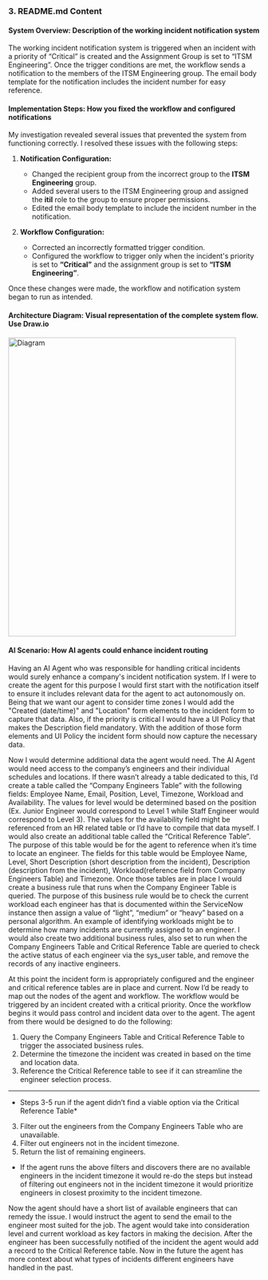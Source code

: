 ### 3. README.md Content

#### System Overview: Description of the working incident notification system

The working incident notification system is triggered when an incident with a priority of “Critical” is created and the Assignment Group is set to “ITSM Engineering”. Once the trigger conditions are met, the workflow sends a notification to the members of the ITSM Engineering group. The email body template for the notification includes the incident number for easy reference.

#### Implementation Steps: How you fixed the workflow and configured notifications

My investigation revealed several issues that prevented the system from functioning correctly. I resolved these issues with the following steps:

1.  **Notification Configuration:**
    * Changed the recipient group from the incorrect group to the **ITSM Engineering** group.
    * Added several users to the ITSM Engineering group and assigned the **itil** role to the group to ensure proper permissions.
    * Edited the email body template to include the incident number in the notification.

2.  **Workflow Configuration:**
    * Corrected an incorrectly formatted trigger condition.
    * Configured the workflow to trigger only when the incident's priority is set to **“Critical”** and the assignment group is set to **“ITSM Engineering”**.

Once these changes were made, the workflow and notification system began to run as intended.

#### Architecture Diagram: Visual representation of the complete system flow. Use Draw.io

<img width="456" height="599" alt="Diagram" src="https://github.com/user-attachments/assets/649249bc-e738-4f94-95ae-4da2768be73d" />


#### AI Scenario: How AI agents could enhance incident routing

Having an AI Agent who was responsible for handling critical incidents would surely enhance a company's incident notification system. If I were to create the agent for this purpose I would first start with the notification itself to ensure it includes relevant data for the agent to act autonomously on. Being that we want our agent to consider time zones I would add the "Created (date/time)" and "Location" form elements to the incident form to capture that data. Also, if the priority is critical I would have a UI Policy that makes the Description field mandatory. With the addition of those form elements and UI Policy the incident form should now capture the necessary data.

Now I would determine additional data the agent would need. The AI Agent would need access to the company’s engineers and their individual schedules and locations. If there wasn’t already a table dedicated to this, I’d create a table called the “Company Engineers Table” with the following fields: Employee Name, Email, Position, Level, Timezone, Workload and Availability. The values for level would be determined based on the position (Ex. Junior Engineer would correspond to Level 1 while Staff Engineer would correspond to Level 3). The values for the availability field might be referenced from an HR related table or I’d have to compile that data myself. I would also create an additional table called the “Critical Reference Table”. The purpose of this table would be for the agent to reference when it’s time to locate an engineer. The fields for this table would be Employee Name, Level, Short Description (short description from the incident), Description (description from the incident), Workload(reference field from Company Engineers Table) and Timezone. Once those tables are in place I would create a business rule that runs when the Company Engineer Table is queried. The purpose of this business rule would be to check the current workload each engineer has that is documented within the ServiceNow instance then assign a value of “light”, “medium” or “heavy” based on a personal algorithm. An example of identifying workloads might be to determine how many incidents are currently assigned to an engineer. I would also create two additional business rules, also set to run when the Company Engineers Table and Critical Reference Table are queried to check the active status of each engineer via the sys_user table, and remove the records of any inactive engineers.

At this point the incident form is appropriately configured and the engineer and critical reference tables are in place and current. Now I’d be ready to map out the nodes of the agent and workflow. The workflow would be triggered by an incident created with a critical priority. Once the workflow begins it would pass control and incident data over to the agent. The agent from there would be designed to do the following:

1.  Query the Company Engineers Table and Critical Reference Table to trigger the associated business rules.
2.  Determine the timezone the incident was created in based on the time and location data.
3.  Reference the Critical Reference table to see if it can streamline the engineer selection process.

* * *

* Steps 3-5 run if the agent didn’t find a viable option via the Critical Reference Table*

3.  Filter out the engineers from the Company Engineers Table who are unavailable.
4.  Filter out engineers not in the incident timezone.
5.  Return the list of remaining engineers.

* If the agent runs the above filters and discovers there are no available engineers in the incident timezone it would re-do the steps but instead of filtering out engineers not in the incident timezone it would prioritize engineers in closest proximity to the incident timezone.

Now the agent should have a short list of available engineers that can remedy the issue. I would instruct the agent to send the email to the engineer most suited for the job. The agent would take into consideration level and current workload as key factors in making the decision. After the engineer has been successfully notified of the incident the agent would add a record to the Critical Reference table. Now in the future the agent has more context about what types of incidents different engineers have handled in the past.

